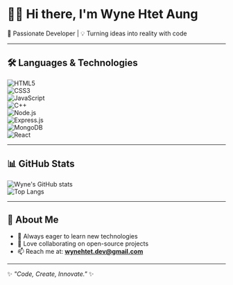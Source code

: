 # 👨‍💻 Hi there, I'm Wyne Htet Aung  

🚀 Passionate Developer | 💡 Turning ideas into reality with code  

---

## 🛠️ Languages & Technologies  

![HTML5](https://img.shields.io/badge/HTML5-E34F26?style=for-the-badge&logo=html5&logoColor=white)  
![CSS3](https://img.shields.io/badge/CSS3-1572B6?style=for-the-badge&logo=css3&logoColor=white)  
![JavaScript](https://img.shields.io/badge/JavaScript-323330?style=for-the-badge&logo=javascript&logoColor=F7DF1E)  
![C++](https://img.shields.io/badge/C++-00599C?style=for-the-badge&logo=c%2B%2B&logoColor=white)  
![Node.js](https://img.shields.io/badge/Node.js-43853D?style=for-the-badge&logo=node.js&logoColor=white)  
![Express.js](https://img.shields.io/badge/Express.js-000000?style=for-the-badge&logo=express&logoColor=white)  
![MongoDB](https://img.shields.io/badge/MongoDB-4EA94B?style=for-the-badge&logo=mongodb&logoColor=white)  
![React](https://img.shields.io/badge/React-20232A?style=for-the-badge&logo=react&logoColor=61DAFB)  

---

## 📊 GitHub Stats  

![Wyne's GitHub stats](https://github-readme-stats.vercel.app/api?username=wynehtetaung&show_icons=true&theme=radical)  
![Top Langs](https://github-readme-stats.vercel.app/api/top-langs/?username=wynehtetaung&layout=compact&theme=radical)  

---

## 🌟 About Me  

- 🎯 Always eager to learn new technologies  
- 🤝 Love collaborating on open-source projects  
- 📫 Reach me at: **wynehtet.dev@gmail.com**  

---

✨ _"Code, Create, Innovate."_ ✨
